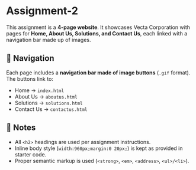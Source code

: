 # Assignment-2

This assignment is a **4-page website**. It showcases Vecta Corporation with pages for **Home, About Us, Solutions, and Contact Us**, each linked with a navigation bar made up of images.  

## 🔗 Navigation  
Each page includes a **navigation bar made of image buttons** (`.gif` format). The buttons link to:  
- Home → `index.html`  
- About Us → `aboutus.html`  
- Solutions → `solutions.html`  
- Contact Us → `contactus.html`  

## 📌 Notes  
- All `<h2>` headings are used per assignment instructions.  
- Inline body style (`width:960px;margin:0 20px;`) is kept as provided in starter code.  
- Proper semantic markup is used (`<strong>`, `<em>`, `<address>`, `<ul>/<li>`).  
```
